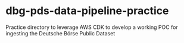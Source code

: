 # dbg-pds-data-pipeline-practice
Practice directory to leverage AWS CDK to develop a working POC for ingesting the Deutsche Börse Public Dataset
